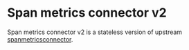 # Span metrics connector v2

Span metrics connector v2 is a stateless version of upstream [spanmetricsconnector](https://github.com/open-telemetry/opentelemetry-collector-contrib/tree/main/connector/spanmetricsconnector).
